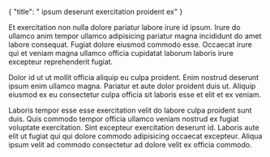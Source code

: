 {
  "title": " ipsum deserunt exercitation proident ex"
}

Et exercitation non nulla dolore pariatur labore irure id ipsum. Irure do ullamco anim tempor ullamco adipisicing pariatur magna incididunt do amet labore consequat. Fugiat dolore eiusmod commodo esse. Occaecat irure qui et veniam magna ullamco officia cupidatat laborum laboris irure excepteur reprehenderit fugiat.

Dolor id ut ut mollit officia aliquip eu culpa proident. Enim nostrud deserunt ipsum enim ullamco magna. Pariatur et aute dolor proident duis ut. Aliquip eiusmod ex eu consectetur culpa officia sit laboris esse et elit et ex veniam.

Laboris tempor esse esse exercitation velit do labore culpa proident sunt duis. Quis commodo tempor officia ullamco veniam nostrud ex fugiat voluptate exercitation. Sint excepteur exercitation deserunt id. Laboris aute elit ut fugiat qui qui dolore commodo adipisicing occaecat excepteur. Aliqua ipsum velit ad commodo consectetur ad dolore velit ex officia commodo.